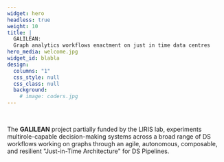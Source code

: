 ```yaml
---
widget: hero
headless: true
weight: 10
title: |
  GALILEAN:
  Graph analytics workflows enactment on just in time data centres 
hero_media: welcome.jpg
widget_id: blabla
design:
  columns: "1"
  css_style: null
  css_class: null
  background:
    # image: coders.jpg
---
```


<br>

The **GALILEAN** project partially funded by  the LIRIS lab, experiments multirole-capable decision-making systems across a broad range of DS workflows working on graphs through an agile, autonomous, composable, and resilient "Just-in-Time Architecture" for DS Pipelines.
